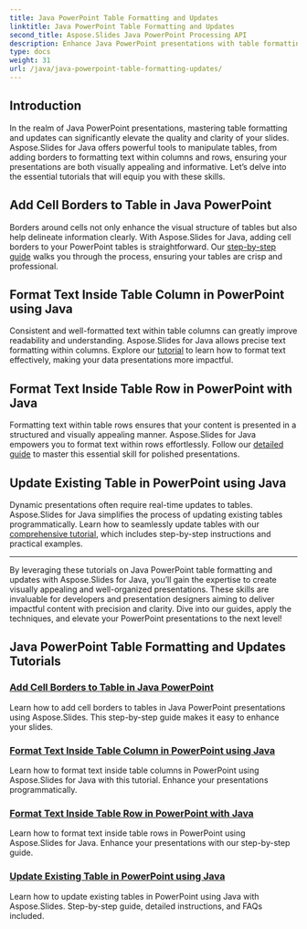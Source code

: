 ```yaml
---
title: Java PowerPoint Table Formatting and Updates
linktitle: Java PowerPoint Table Formatting and Updates
second_title: Aspose.Slides Java PowerPoint Processing API
description: Enhance Java PowerPoint presentations with table formatting and updates using Aspose.Slides. Learn to add borders, format text in columns and rows & update tables.
type: docs
weight: 31
url: /java/java-powerpoint-table-formatting-updates/
---
```


## Introduction

In the realm of Java PowerPoint presentations, mastering table formatting and updates can significantly elevate the quality and clarity of your slides. Aspose.Slides for Java offers powerful tools to manipulate tables, from adding borders to formatting text within columns and rows, ensuring your presentations are both visually appealing and informative. Let’s delve into the essential tutorials that will equip you with these skills.

## Add Cell Borders to Table in Java PowerPoint
Borders around cells not only enhance the visual structure of tables but also help delineate information clearly. With Aspose.Slides for Java, adding cell borders to your PowerPoint tables is straightforward. Our [step-by-step guide](./add-cell-borders-table-java-powerpoint/) walks you through the process, ensuring your tables are crisp and professional.

## Format Text Inside Table Column in PowerPoint using Java
Consistent and well-formatted text within table columns can greatly improve readability and understanding. Aspose.Slides for Java allows precise text formatting within columns. Explore our [tutorial](./format-text-inside-table-column-powerpoint-java/) to learn how to format text effectively, making your data presentations more impactful.

## Format Text Inside Table Row in PowerPoint with Java
Formatting text within table rows ensures that your content is presented in a structured and visually appealing manner. Aspose.Slides for Java empowers you to format text within rows effortlessly. Follow our [detailed guide](./format-text-inside-table-row-powerpoint-java/) to master this essential skill for polished presentations.

## Update Existing Table in PowerPoint using Java
Dynamic presentations often require real-time updates to tables. Aspose.Slides for Java simplifies the process of updating existing tables programmatically. Learn how to seamlessly update tables with our [comprehensive tutorial](./update-existing-table-powerpoint-java/), which includes step-by-step instructions and practical examples.

---

By leveraging these tutorials on Java PowerPoint table formatting and updates with Aspose.Slides for Java, you’ll gain the expertise to create visually appealing and well-organized presentations. These skills are invaluable for developers and presentation designers aiming to deliver impactful content with precision and clarity. Dive into our guides, apply the techniques, and elevate your PowerPoint presentations to the next level!
## Java PowerPoint Table Formatting and Updates Tutorials
### [Add Cell Borders to Table in Java PowerPoint](./add-cell-borders-table-java-powerpoint/)
Learn how to add cell borders to tables in Java PowerPoint presentations using Aspose.Slides. This step-by-step guide makes it easy to enhance your slides.
### [Format Text Inside Table Column in PowerPoint using Java](./format-text-inside-table-column-powerpoint-java/)
Learn how to format text inside table columns in PowerPoint using Aspose.Slides for Java with this tutorial. Enhance your presentations programmatically.
### [Format Text Inside Table Row in PowerPoint with Java](./format-text-inside-table-row-powerpoint-java/)
Learn how to format text inside table rows in PowerPoint using Aspose.Slides for Java. Enhance your presentations with our step-by-step guide.
### [Update Existing Table in PowerPoint using Java](./update-existing-table-powerpoint-java/)
Learn how to update existing tables in PowerPoint using Java with Aspose.Slides. Step-by-step guide, detailed instructions, and FAQs included.